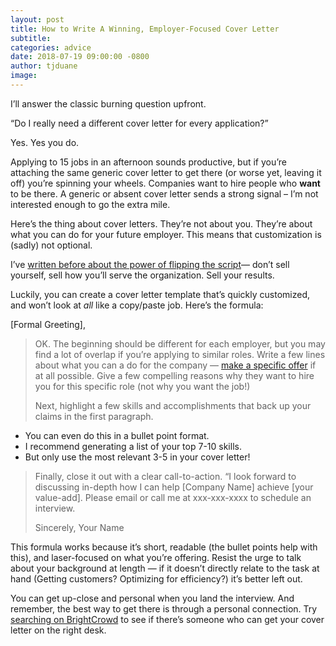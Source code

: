 ```yaml
---
layout: post
title: How to Write A Winning, Employer-Focused Cover Letter
subtitle:
categories: advice
date: 2018-07-19 09:00:00 -0800
author: tjduane
image:
---
```


I’ll answer the classic burning question upfront.

 “Do I really need a different cover letter for every application?”

Yes. Yes you do.

Applying to 15 jobs in an afternoon sounds productive, but if you’re attaching the same generic cover letter to get there (or worse yet, leaving it off) you’re spinning your wheels. Companies want to hire people who **want** to be there. A generic or absent cover letter sends a strong signal – I’m not interested enough to go the extra mile.

Here’s the thing about cover letters. They’re not about you. They’re about what you can do for your future employer. This means that customization is (sadly) not optional.

I’ve [written before about the power of flipping the script][blog 1]— don’t sell yourself, sell how you’ll serve the organization. Sell your results.

Luckily, you can create a cover letter template that’s quickly customized, and won’t look at _all_ like a copy/paste job. Here’s the formula:

[Formal Greeting],


> OK. The beginning should be different for each employer, but you may find a lot of overlap if you’re applying to similar roles.  Write a few lines about what you can a do for the company — [make a specific offer][blog 1] if at all possible. Give a few compelling reasons why they want to hire you for this specific role (not why you want the job!)
>
> Next, highlight a few skills and accomplishments that back up your claims in the first paragraph.
- You can even do this in a bullet point format.
- I recommend generating a list of your top 7-10 skills.
- But only use the most relevant 3-5 in your cover letter!
>
> Finally, close it out with a clear call-to-action. “I look forward to discussing in-depth how I can help [Company Name] achieve [your value-add]. Please email or call me at xxx-xxx-xxxx to schedule an interview.
>
> Sincerely,
Your Name


This formula works because it’s short, readable (the bullet points help with this), and laser-focused on what you’re offering. Resist the urge to talk about your background at length — if it doesn’t directly relate to the task at hand (Getting customers? Optimizing for efficiency?) it’s better left out.

You can get up-close and personal when you land the interview. And remember, the best way to get there is through a personal connection. Try [searching on BrightCrowd][brightcrowd] to see if there’s someone who can get your cover letter on the right desk.

[blog 1]: https://blog.brightcrowd.us/make-an-offer-they-cant-refuse/
[brightcrowd]: https://brightcrowd.com
